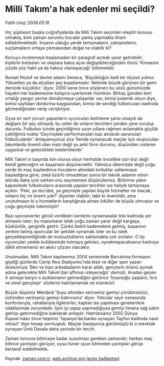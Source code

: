 # Milli Takım'a hak edenler mi seçildi?

*Fatih Uraz 2008.05.16*

<tr><td class="metin" colspan="2" style="padding-top: 20px; padding-left: 5px; padding-right: 10px;">Hiç şüphesiz başka coğrafyalarda da Milli Takım seçimleri eleştiri konusu olmakta, kimi zaman sorumlu hocalar yanlış yapmakla itham edilebilmektedir. İnsanın olduğu yerde tartışmaların, çekişmelerin, suçlamaların ortaya çıkmasından doğal ne olabilir ki?</td></tr><tr><td class="metin" colspan="2" style="padding-top: 20px; padding-left: 5px; padding-right: 10px;"><p>Konuyu incelemeye başlamadan bir paragraf açmak yarar getirebilir; kişilerin kıstasları ve olaylara bakış açısı değişebileceğinden ötürü 'Kimsenin yüzde yüz haklı ya da haksız olamayacağı' bilinmelidir. 
<p>Romalı filozof ve devlet adamı Seneca, 'Büyüklüğün belli bir ölçüsü yoktur. Yükselten ya da alçaltan şey kıyaslamadır. Nehirde büyük görünen bir gemi denizde küçüktür.' diyor. 2000 sene önce söylenen bu sözü günümüzde hayatın her kademesine kolayca uyarlamak mümkün. Birkaç günden beri ortalığı yangın yerine döndürmeye çalışanlar var; kimisi polemik olsun diye, kimisi sayfaları doldurma kaygısından, kimisi de sevdiği futbolcuları kadroda görmediğinden verip veriştiriyor. 
<p>Oysa en sert yorum yapanların oyuncuları belirleme şansı olsaydı da değişen bir şey olmazdı; bu sefer de onların tercihleri yerden yere vurulup dururdu. Futbolun içinde geçirdiğimiz uzun yıllara rağmen anlamakta güçlük çektiğimiz nokta 'Geçmişteki performansları baz alınarak savunulan futbolculardır.' Anlayamıyoruz zira 'İleride oynanacak maçlar için oluşturulan takımlarda önemli olan mazi değil şu anki form durumu, düşünülen sisteme uygunluk ve gelecekteki beklentilerdir.' 
<p>Milli Takım'ın başında kim olursa olsun herhalde öncelikle sizi-bizi değil kendi geleceğini ve başarısını düşünecektir. Yalnızca ülkemizde değil çoğu yerde iki maç kaybedince hocaların altındaki koltuklar sallanmaya başladığına göre; zekâ özürlü olmadıktan sonra bir teknik adamın elinin altında daha iyisi varken onu seçmemesi düşünülemez. Birbirine yakın kapasitede futbolcuların arasında yapılan tercihler ise haliyle tartışmaya açıktır. 'Peki, ya tecrübe, ya geçmişte yapılan büyük hizmetler ne olacak; onların hiç mi önemi yok?' diyenler olabilir; tabii ki önemlidir, ama unutulmasın ki o hizmetlerin karşılığında alınan ödüller de büyük olmuştur ve çoğu geçmişte ödenmiştir!
<p>Bazı sporseverler gönül verdikleri isimlerin oynamasalar bile kadroda yer almasını ister; bu masumane istek çoğu zaman yarar değil kargaşa, küskünlük, gerginlik getirir. Çünkü belirli kademelere gelmiş, başarının zevkini tatmış sporcular bir şekilde oynamak ister ve bu istek gerçekleşmediğinde de mutsuzluklarını saklamakta çok zorlanır. O tip oyuncuları yedek kulübesinde tutmaya gelmez; oynatmayacaksanız kadroya dâhil etmemeniz en akılcı çözüm olacaktır.
<p>Unutmadan, Milli Takım kaptanımız 2004 senesinde Barcelona formasını giydiği günlerde Camp Nou Stadyumu'nda bize ve diğer spor yazarı dostumuza 'Ben ve bazı arkadaşlarım karar aldık; gençlerin önünü açmak adına gelecekte Milli Takım'dan affımızı isteyeceğiz' demişti. Aradan geçen 4 seneye karşın o açıklamanın gelmediğini görünce 'İnsanoğlu yaşlanır, hırs ve emel gençleşir' sözlerini hatırlamamak ne mümkün!
<p>Büyük düşünür Mevlânâ 'Suyu altından verirseniz gemiyi yürütürsünüz, üstünden verirseniz gemiyi batırırsınız' diyor. Yolcular seyir esnasında konforlarıyla, rahatlarıyla ilgilenirler; kaptan ise yapılması gerekenlere odaklanmak zorundadır. İşini iyi yapıp yapmadığıysa gemiyi limana sağ salim getirip-getirmediğine bakılarak anlaşılır. Hatırlarsanız 2002 Dünya Kupası'ndan önce hepimiz 'İspanya'da banko oynayan Tayfun kadroda nasıl olmaz!' diye hesap sormuştuk. Maçlar başlayınca görülmüştü ki o mevkide oynayan Ümit Davala daha yerinde bir tercih.
<p>Zaman turnuva bitinceye kadar susulması gereken zamandır; herkes maç bitince yanlışları görüyor, oysa hüner oyun bitmeden yanlışları görüp bertaraf edebilmekte.<br/></p></p></p></p></p></p></p></p></td></tr>

Kaynak: [zaman.com.tr](http://zaman.com.tr/yazar.do?yazino=690169), [web.archive.org (arşiv bağlantısı)](http://web.archive.org/web/20080804122411/http://www.zaman.com.tr:80/yazar.do?yazino=690169)
